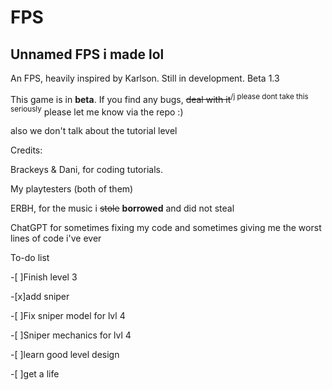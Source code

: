 # FPS
Unnamed FPS i made lol
--------------------
An FPS, heavily inspired by Karlson. Still in development. Beta 1.3

This game is in **beta**. If you find any bugs, ~~deal with it~~<sup>/j please dont take this seriously</sup> please let me know via the repo :)



also we don't talk about the tutorial level

Credits:

Brackeys & Dani, for coding tutorials.

My playtesters (both of them)

ERBH, for the music i ~~stole~~ **borrowed** and did not steal

ChatGPT for sometimes fixing my code and sometimes giving me the worst lines of code i've ever

To-do list

-[ ]Finish level 3

-[x]add sniper

-[ ]Fix sniper model for lvl 4

-[ ]Sniper mechanics for lvl 4

-[ ]learn good level design

-[ ]get a life

